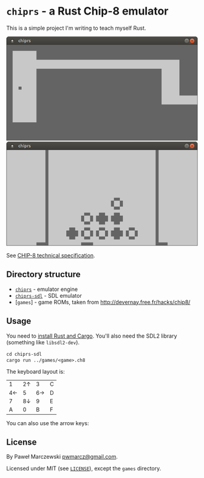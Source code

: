 # `chiprs` - a Rust Chip-8 emulator

This is a simple project I'm writing to teach myself Rust.

![cave](img/cave.png)
![connect4](img/connect4.png)

See [CHIP-8 technical specification](http://devernay.free.fr/hacks/chip8/C8TECH10.HTM).

## Directory structure

* [`chiprs`](chiprs) - emulator engine
* [`chiprs-sdl`](chiprs) - SDL emulator
* [`games`] - game ROMs, taken from http://devernay.free.fr/hacks/chip8/

## Usage

You need to [install Rust and Cargo](https://rustup.rs/). You'll also need the
SDL2 library (something like `libsdl2-dev`).

    cd chiprs-sdl
    cargo run ../games/<game>.ch8

The keyboard layout is:

|    |    |    |    |
|--- |--- |--- |--- |
| 1  | 2↑ | 3  | C  |
| 4← | 5  | 6→ | D  |
| 7  | 8↓ | 9  | E  |
| A  | 0  | B  | F  |


You can also use the arrow keys:

## License

By Paweł Marczewski <pwmarcz@gmail.com>.

Licensed under MIT (see [`LICENSE`](LICENSE)), except the `games` directory.
